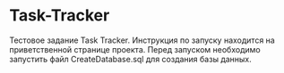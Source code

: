 # Task-Tracker
Тестовое задание Task Tracker. Инструкция по запуску находится на приветственной странице проекта. Перед запуском необходимо запустить файл CreateDatabase.sql для создания базы данных.
